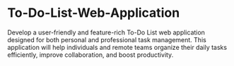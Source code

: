 # To-Do-List-Web-Application
Develop a user-friendly and feature-rich To-Do List web application designed for both personal and professional task management. This application will help individuals and remote teams organize their daily tasks efficiently, improve collaboration, and boost productivity.
